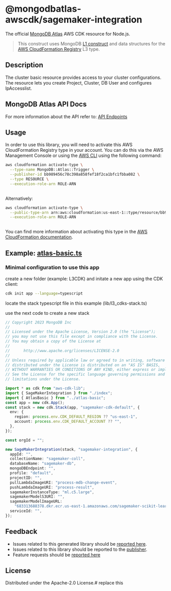# @mongodbatlas-awscdk/sagemaker-integration

The official [MongoDB Atlas](https://www.mongodb.com/) AWS CDK resource for Node.js.

> This construct uses MongoDB [L1 construct](https://constructs.dev/search?q=&offset=0&tags=mongodb-published) and data structures for the [AWS CloudFormation Registry] L3 type.

[L1 construct]: https://docs.aws.amazon.com/cdk/latest/guide/constructs.html
[AWS CloudFormation Registry]: https://docs.aws.amazon.com/AWSCloudFormation/latest/UserGuide/registry.html

## Description

The cluster basic resource provides access to your cluster configurations. 
The resource lets you create Project, Cluster, DB User and configures IpAccesslist. 



## MongoDB Atlas API Docs

For more information about the API refer to: [API Endpoints](https://www.mongodb.com/docs/atlas/reference/api-resources-spec)

## Usage

In order to use this library, you will need to activate this AWS CloudFormation Registry type in your account. You can do this via the AWS Management Console or using the [AWS CLI](https://aws.amazon.com/cli/) using the following command:

```sh
aws cloudformation activate-type \
  --type-name MongoDB::Atlas::Trigger \
  --publisher-id bb989456c78c398a858fef18f2ca1bfc1fbba082 \
  --type RESOURCE \
  --execution-role-arn ROLE-ARN
    
```

Alternatively:

```sh
aws cloudformation activate-type \
  --public-type-arn arn:aws:cloudformation:us-east-1::type/resource/bb989456c78c398a858fef18f2ca1bfc1fbba082/MongoDB-Atlas-Trigger \
  --execution-role-arn ROLE-ARN
    
```
You can find more information about activating this type in the [AWS CloudFormation documentation](https://docs.aws.amazon.com/AWSCloudFormation/latest/UserGuide/registry-public.html).


## Example: [atlas-basic.ts](../../../examples/l3-resources/atlas-basic.ts)

### Minimal configuration to use this app

create a new folder (example: L3CDK) and initate a new app using the CDK client:

```bash
cdk init app --language=typescript
```

locate the stack typescript file in this example (lib/l3_cdks-stack.ts)

use the next code to create a new stack
```ts
// Copyright 2023 MongoDB Inc
//
// Licensed under the Apache License, Version 2.0 (the "License");
// you may not use this file except in compliance with the License.
// You may obtain a copy of the License at
//
//      http://www.apache.org/licenses/LICENSE-2.0
//
// Unless required by applicable law or agreed to in writing, software
// distributed under the License is distributed on an "AS IS" BASIS,
// WITHOUT WARRANTIES OR CONDITIONS OF ANY KIND, either express or implied.
// See the License for the specific language governing permissions and
// limitations under the License.

import * as cdk from "aws-cdk-lib";
import { SageMakerIntegration } from "./index";
import { AtlasBasic } from "../atlas-basic";
const app = new cdk.App();
const stack = new cdk.Stack(app, "sagemaker-cdk-default", {
  env: {
    region: process.env.CDK_DEFAULT_REGION ?? "us-east-1",
    account: process.env.CDK_DEFAULT_ACCOUNT ?? "",
  },
});

const orgId = "";

new SageMakerIntegration(stack, "sagemaker-integration", {
  appId: "",
  collectionName: "sagemaker-coll",
  databaseName: "sagemaker-db",
  mongoDBEndpoint: "",
  profile: "default",
  projectID: "",
  pullLambdaImageURI: "process-mdb-change-event",
  pushLambdaImageURI: "process-result",
  sagemakerInstanceType: "ml.c5.large",
  sagemakerModelS3URI: "",
  sagemakerModelImageURL:
    "683313688378.dkr.ecr.us-east-1.amazonaws.com/sagemaker-scikit-learn:0.23-1-cpu-py3",
  serviceId: "",
});

```
## Feedback

* Issues related to this generated library should be [reported here](https://github.com/cdklabs/cdk-cloudformation/issues/new?title=Issue+with+%40cdk-cloudformation%2Fmongodb-atlas-cluster+v1.0.0).
* Issues related to this library should be reported to the [publisher](https://github.com/mongodb/mongodbatlas-cloudformation-resources/issues).
* Feature requests should be [reported here](https://feedback.mongodb.com/forums/924145-atlas?category_id=392596)

[cdklabs/cdk-cloudformation]: https://github.com/cdklabs/cdk-cloudformation

## License

Distributed under the Apache-2.0 License.# replace this